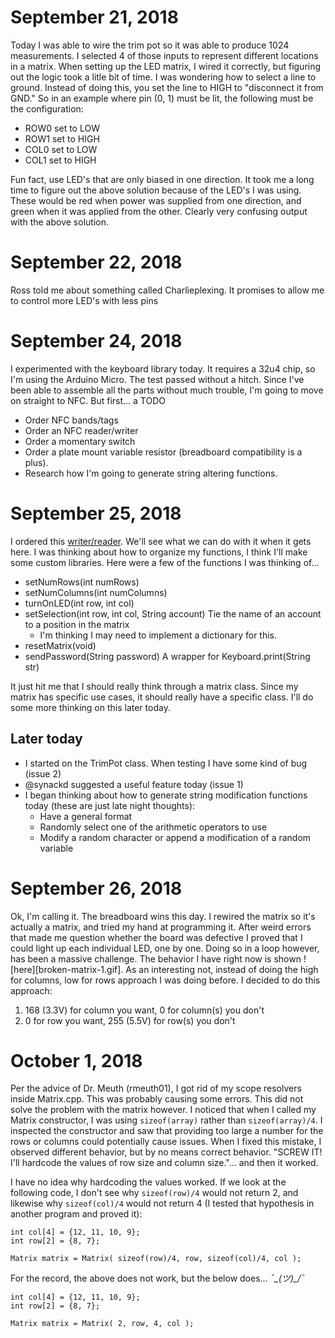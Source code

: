 # September 21, 2018
Today I was able to wire the trim pot so it was able to produce 1024 measurements. I selected 4 of those inputs to represent different locations in a matrix.
When setting up the LED matrix, I wired it correctly, but figuring out the logic took a litle bit of time. I was wondering how to select a line to ground. Instead of doing this, you set the line to HIGH to "disconnect it from GND." So in an example where pin (0, 1) must be lit, the following must be the configuration:
- ROW0 set to LOW
- ROW1 set to HIGH
- COL0 set to LOW
- COL1 set to HIGH

Fun fact, use LED's that are only biased in one direction. It took me a long time to figure out the above solution because of the LED's I was using. These would be red when power was supplied from one direction, and green when it was applied from the other. Clearly very confusing output with the above solution.

# September 22, 2018
Ross told me about something called Charlieplexing. It promises to allow me to control more LED's with less pins

# September 24, 2018
I experimented with the keyboard library today. It requires a 32u4 chip, so I'm using the Arduino Micro. The test passed without a hitch. Since I've been able to assemble all the parts without much trouble, I'm going to move on straight to NFC. But first... a TODO
- Order NFC bands/tags
- Order an NFC reader/writer
- Order a momentary switch
- Order a plate mount variable resistor (breadboard compatibility is a plus).
- Research how I'm going to generate string altering functions.

# September 25, 2018
I ordered this [writer/reader](https://www.amazon.com/HiLetgo-RFID-Kit-Arduino-Raspberry/dp/B01CSTW0IA/ref=pd_lutyp_cxhsh_3_2?_encoding=UTF8&pd_rd_i=B01CSTW0IA&pd_rd_r=4f88c399-b6b0-4f1e-95a5-2eda6b56cb4c&pd_rd_w=jalA7&pd_rd_wg=jgNqi&psc=1&refRID=ZPB2H49Z4D3BR6D9V1WS). We'll see what we can do with it when it gets here.
I was thinking about how to organize my functions, I think I'll make some custom libraries. Here were a few of the functions I was thinking of...
- setNumRows(int numRows)
- setNumColumns(int numColumns)
- turnOnLED(int row, int col)
- setSelection(int row, int col, String account) Tie the name of an account to a position in the matrix
    - I'm thinking I may need to implement a dictionary for this.
- resetMatrix(void)
- sendPassword(String password) A wrapper for Keyboard.print(String str)

It just hit me that I should really think through a matrix class. Since my matrix has specific use cases, it should really have a specific class. I'll do some more thinking on this later today.

## Later today
- I started on the TrimPot class. When testing I have some kind of bug (issue 2)
- @synackd suggested a useful feature today (issue 1)
- I began thinking about how to generate string modification functions today (these are just late night thoughts):
    - Have a general format
    - Randomly select one of the arithmetic operators to use
    - Modify a random character or append a modification of a random variable

# September 26, 2018
Ok, I'm calling it. The breadboard wins this day. I rewired the matrix so it's actually a matrix, and tried my hand at programming it. After weird errors that made me question whether the board was defective I proved that I could light up each individual LED, one by one. Doing so in a loop however, has been a massive challenge. The behavior I have right now is shown ![here][broken-matrix-1.gif].
As an interesting not, instead of doing the high for columns, low for rows approach I was doing before. I decided to do this approach:
1. 168 (3.3V) for column you want, 0 for column(s) you don't
2. 0 for row you want, 255 (5.5V) for row(s) you don't

# October 1, 2018
Per the advice of Dr. Meuth (rmeuth01), I got rid of my scope resolvers inside Matrix.cpp. This was probably causing some errors. This did not solve the problem with the matrix however. I noticed that when I called my Matrix constructor, I was using `sizeof(array)` rather than `sizeof(array)/4`. I inspected the constructor and saw that providing too large a number for the rows or columns could potentially cause issues. When I fixed this mistake, I observed different behavior, but by no means correct behavior. "SCREW IT! I'll hardcode the values of row size and column size."... and then it worked.

I have no idea why hardcoding the values worked. If we look at the following code, I don't see why `sizeof(row)/4` would not return 2, and likewise why `sizeof(col)/4` would not return 4 (I tested that hypothesis in another program and proved it):
```
int col[4] = {12, 11, 10, 9};
int row[2] = {8, 7};

Matrix matrix = Matrix( sizeof(row)/4, row, sizeof(col)/4, col );
```
For the record, the above does not work, but the below does...  *¯\_(ツ)_/¯*
```
int col[4] = {12, 11, 10, 9};
int row[2] = {8, 7};

Matrix matrix = Matrix( 2, row, 4, col );
```
